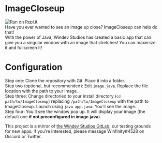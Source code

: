 # ImageCloseup
[![Run on Repl.it](https://repl.it/badge/github/WindevStudios/ImageCloseup)](https://repl.it/github/WindevStudios/ImageCloseup)  
Have you ever wanted to see an image up close? ImageCloseup can help do that!  
With the power of Java, Windev Studios has created a basic app that can give you a singular window with an image that stretches! You can maximize it and fullscreen it!
# Configuration
Step one: Clone the repository with Git. Place it into a folder.  
Step two (optional, but recommended): Edit `image.java`. Replace the file location with the path to your image.  
Step three: Change directoried to your install directory (`cd path/to/ImageCloseup`) replacing `/path/to/ImageCloseup` with the path to ImageCloseup. Launch using `java app.java`. You'll see the image.  
Step four: You'll see the window pop up. It will display your image (the default one **if not preconfigured in image.java**).

This project is a mirror of [the Windev Studios GitLab](https://gitlab.com/WindevStudios/ImageCloseup), our testing grounds for new apps. If you're interested, please message Winfinity#4528 on Discord or Twitter. 
